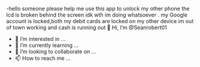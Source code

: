 -hello someone please help me use this app to unlock my other phone   the lcd is broken behind the screen idk wth im doing whatsoever . my Google account is locked,both my debit cards are locked on my other device   im out of town working and cash is running out   👋 Hi, I’m @Seanrobert01
- 👀 I’m interested in ...
- 🌱 I’m currently learning ...
- 💞️ I’m looking to collaborate on ...
- 📫 How to reach me ...

<!---
Seanrobert01/Seanrobert01 is a ✨ special ✨ repository because its `README.md` (this file) appears on your GitHub profile.
You can click the Preview link to take a look at your changes.
--->
